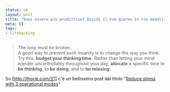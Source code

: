 ```yaml
--- 
status: ok
layout: post
title: "Vuoi essere più prodittivo? Dividi il tuo giorno in tre modalità"
meta: {}
tags: 
- lifehacking
---
```


> The loop must be broken.  
> A good way to prevent such insanity is to change the way you think. Try this: **budget your thinking time**. Rather than letting your mind wander uncontrollably throughout your day, **allocate** a specific time to **be thinking**, to **be doing**, and to **be relaxing**.  

Su [http://thorie.com/][1] c'è un bellissimo post dal titolo "[Reduce stress with 3 operational modes][1]"  

[1]: http://thorie.com/blog/reduce-stress-with-3-operational-modes.htm
